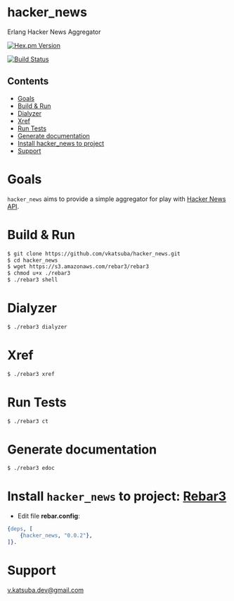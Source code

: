 # hacker_news
Erlang Hacker News Aggregator

[![Hex.pm Version](https://img.shields.io/hexpm/v/hacker_news.svg)](https://hex.pm/packages/hacker_news)

[![Build Status](https://github.com/vkatsuba/hacker_news/workflows/CI/badge.svg)](https://github.com/vkatsuba/hacker_news/actions)

## Contents
* [Goals](#goals)
* [Build & Run](#build--run)
* [Dialyzer](#dialyzer)
* [Xref](#xref)
* [Run Tests](#run-tests)
* [Generate documentation](#generate-documentation)
* [Install hacker_news to project](#install-hacker_news-to-project-rebar3)
* [Support](#support)

# Goals
`hacker_news` aims to provide a simple aggregator for play with [Hacker News API](https://github.com/HackerNews/API).

# Build & Run
```sh
$ git clone https://github.com/vkatsuba/hacker_news.git
$ cd hacker_news
$ wget https://s3.amazonaws.com/rebar3/rebar3
$ chmod u+x ./rebar3
$ ./rebar3 shell
```

# Dialyzer
```sh
$ ./rebar3 dialyzer
```

# Xref
```sh
$ ./rebar3 xref
```

# Run Tests
```sh
$ ./rebar3 ct
```

# Generate documentation
```sh
$ ./rebar3 edoc
```

# Install `hacker_news` to project: [Rebar3](https://www.rebar3.org/)
* Edit file **rebar.config**:
```erlang
{deps, [
    {hacker_news, "0.0.2"},
]}.
```

# Support
v.katsuba.dev@gmail.com
